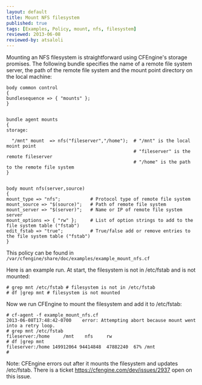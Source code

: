 ```yaml
---
layout: default
title: Mount NFS filesystem
published: true
tags: [Examples, Policy, mount, nfs, filesystem]
reviewed: 2013-06-08
reviewed-by: atsaloli
---
```


Mounting an NFS filesystem is straightforward using CFEngine's storage promises. The following bundle specifies the name of a remote file system server, the path of the remote file system and the mount point directory on the local machine:

```cf3
body common control
{
bundlesequence => { "mounts" };
}


bundle agent mounts
{
storage:

  "/mnt" mount  => nfs("fileserver","/home");  # "/mnt" is the local moint point
                                               # "fileserver" is the remote fileserver
                                               # "/home" is the path to the remote file system
}


body mount nfs(server,source)
{
mount_type => "nfs";           # Protocol type of remote file system
mount_source => "$(source)";   # Path of remote file system
mount_server => "$(server)";   # Name or IP of remote file system server
mount_options => { "rw" };     # List of option strings to add to the file system table ("fstab")
edit_fstab => "true";          # True/false add or remove entries to the file system table ("fstab")
}
```

This policy can be found in `/var/cfengine/share/doc/examples/example_mount_nfs.cf`

Here is an example run.  At start, the filesystem is not in /etc/fstab and is not mounted:

```
# grep mnt /etc/fstab # filesystem is not in /etc/fstab
# df |grep mnt # filesystem is not mounted
```

Now we run CFEngine to mount the filesystem and add it to /etc/fstab:

```
# cf-agent -f example_mount_nfs.cf
2013-06-08T17:48:42-0700    error: Attempting abort because mount went into a retry loop.
# grep mnt /etc/fstab
fileserver:/home 	 /mnt 	 nfs 	 rw
# df |grep mnt
fileserver:/home 149912064 94414848  47882240  67% /mnt
#
```

Note: CFEngine errors out after it mounts the filesystem and updates
/etc/fstab.  There is a ticket https://cfengine.com/dev/issues/2937
open on this issue.
